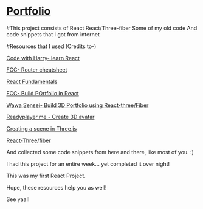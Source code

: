# [Portfolio](shreyaporwal.netlify.app)

#This project consists of
React
React/Three-fiber
Some of my old code
And code snippets that I got from internet

#Resources that I used (Credits to-)

[Code with Harry- learn React](https://youtu.be/RGKi6LSPDLU)

[FCC- Router cheatsheet](https://www.freecodecamp.org/news/react-router-cheatsheet/)

[React Fundamentals](https://makeschool.org/mediabook/oa/tutorials/react-fundamentals-vm0/build-a-header-component/)

[FCC- Build POrtfolio in React](https://www.freecodecamp.org/news/build-portfolio-website-react/)

[Wawa Sensei- Build 3D Portfolio using React-three/Fiber](https://youtu.be/0e0J0mmvr1k)

[Readyplayer.me - Create 3D avatar](https://readyplayer.me)

[Creating a scene in Three.js](https://threejs.org/docs/index.html#manual/en/introduction/Creating-a-scene)

[React-Three/fiber](https://www.npmjs.com/package/@react-three/fiber)

And collected some code snippets from here and there, like most of you. :)

I had this project for an entire week... yet completed it over night!

This was my first React Project.

Hope, these resources help you as well!

See yaa!!
